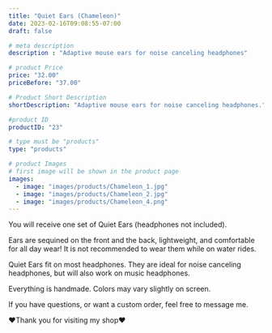 ```yaml
---
title: "Quiet Ears (Chameleon)"
date: 2023-02-16T09:08:55-07:00
draft: false

# meta description
description : "Adaptive mouse ears for noise canceling headphones"

# product Price
price: "32.00"
priceBefore: "37.00"

# Product Short Description
shortDescription: "Adaptive mouse ears for noise canceling headphones."

#product ID
productID: "23"

# type must be "products"
type: "products"

# product Images
# first image will be shown in the product page
images:
  - image: "images/products/Chameleon_1.jpg"
  - image: "images/products/Chameleon_2.jpg"
  - image: "images/products/Chameleon_4.png"
---
```


You will receive one set of Quiet Ears (headphones not included).

Ears are sequined on the front and the back, lightweight, and comfortable for all day wear! It is not recommended to wear them while on water rides.

Quiet Ears fit on most headphones. They are ideal for noise canceling headphones, but will also work on music headphones.

Everything is handmade. Colors may vary slightly on screen.

If you have questions, or want a custom order, feel free to message me.

❤Thank you for visiting my shop❤
